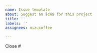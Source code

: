 ```yaml
---
name: Issue template
about: Suggest an idea for this project
title: ''
labels: ''
assignees: mizucoffee

---
```




Close #
